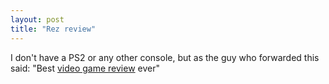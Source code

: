 ```yaml
---
layout: post
title: "Rez review"
---
```




I don't have a PS2 or any other console, but as the guy who forwarded this said: "Best <a href="http://www.gamegirladvance.com/archives/2002/10/26/sex_in_games_rezvibrator.html">video game review</a> ever"


